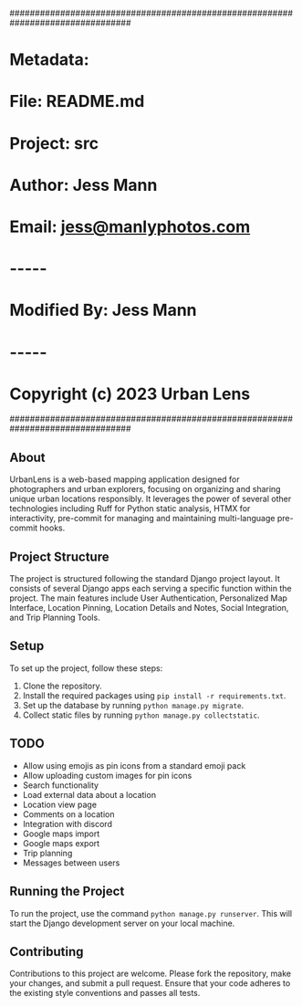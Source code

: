 ################################################################################
#                                                                              #
# Metadata:                                                                    #
#                                                                              #
# 	File: README.md                                                            #
# 	Project: src                                                               #
#
# 	Author: Jess Mann                                                          #
# 	Email: jess@manlyphotos.com                                                #
#                                                                              #
# 	-----                                                                      #
#                                                                              #
#
# 	Modified By: Jess Mann                                                     #
#                                                                              #
# 	-----                                                                      #
#                                                                              #
# 	Copyright (c) 2023 Urban Lens                                              #
################################################################################
## About
UrbanLens is a web-based mapping application designed for photographers and urban explorers, focusing on organizing and sharing unique urban locations responsibly. It leverages the power of several other technologies including Ruff for Python static analysis, HTMX for interactivity, pre-commit for managing and maintaining multi-language pre-commit hooks.

## Project Structure
The project is structured following the standard Django project layout. It consists of several Django apps each serving a specific function within the project. The main features include User Authentication, Personalized Map Interface, Location Pinning, Location Details and Notes, Social Integration, and Trip Planning Tools.

## Setup
To set up the project, follow these steps:
1. Clone the repository.
2. Install the required packages using `pip install -r requirements.txt`.
3. Set up the database by running `python manage.py migrate`.
4. Collect static files by running `python manage.py collectstatic`.

## TODO
* Allow using emojis as pin icons from a standard emoji pack
* Allow uploading custom images for pin icons
* Search functionality
* Load external data about a location
* Location view page
* Comments on a location
* Integration with discord
* Google maps import
* Google maps export
* Trip planning
* Messages between users

## Running the Project
To run the project, use the command `python manage.py runserver`. This will start the Django development server on your local machine.

## Contributing
Contributions to this project are welcome. Please fork the repository, make your changes, and submit a pull request. Ensure that your code adheres to the existing style conventions and passes all tests.

